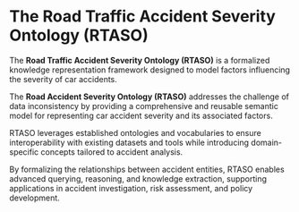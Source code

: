# The Road Traffic Accident Severity Ontology (RTASO)

The **Road Traffic Accident Severity Ontology (RTASO)** is a formalized knowledge representation framework designed to model factors influencing the severity of car accidents.

The **Road Accident Severity Ontology (RTASO)** addresses the challenge of data inconsistency by providing a comprehensive and reusable semantic model for representing car accident severity and its associated factors. 

RTASO leverages established ontologies and vocabularies to ensure interoperability with existing datasets and tools while introducing domain-specific concepts tailored to accident analysis. 

By formalizing the relationships between accident entities, RTASO enables advanced querying, reasoning, and knowledge extraction, supporting applications in accident investigation, risk assessment, and policy development.

